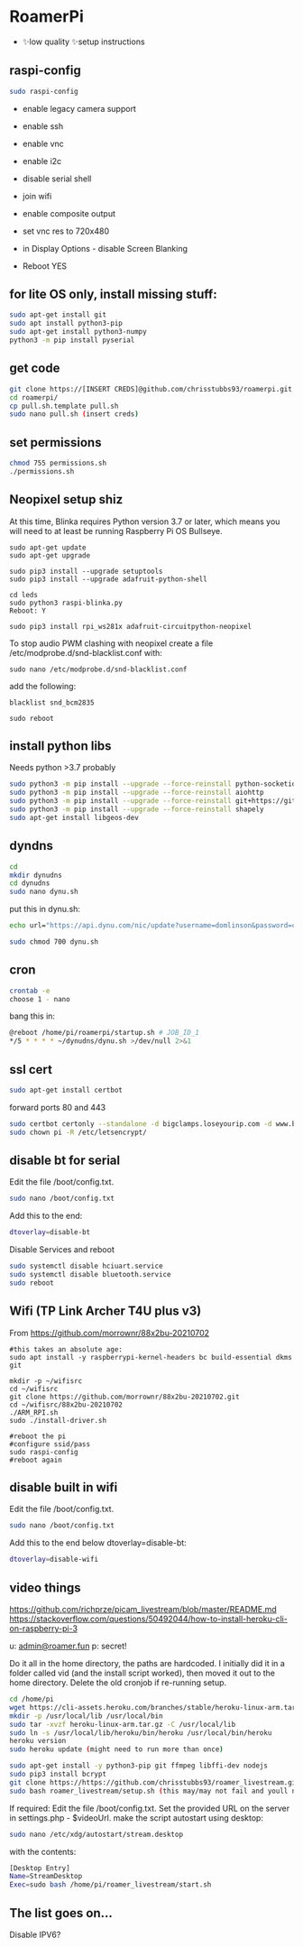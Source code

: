 # RoamerPi

- ✨low quality ✨setup instructions

## raspi-config

```sh
sudo raspi-config
```

- enable legacy camera support
- enable ssh
- enable vnc
- enable i2c
- disable serial shell
- join wifi
- enable composite output
- set vnc res to 720x480
- in Display Options - disable Screen Blanking

- Reboot YES

## for lite OS only, install missing stuff:
```sh
sudo apt-get install git
sudo apt install python3-pip
sudo apt-get install python3-numpy
python3 -m pip install pyserial
```

## get code
```sh
git clone https://[INSERT CREDS]@github.com/chrisstubbs93/roamerpi.git
cd roamerpi/
cp pull.sh.template pull.sh
sudo nano pull.sh (insert creds)
```

## set permissions
```sh
chmod 755 permissions.sh
./permissions.sh
```

## Neopixel setup shiz
At this time, Blinka requires Python version 3.7 or later, which means you will need to at least be running Raspberry Pi OS Bullseye.
```
sudo apt-get update
sudo apt-get upgrade

sudo pip3 install --upgrade setuptools
sudo pip3 install --upgrade adafruit-python-shell

cd leds
sudo python3 raspi-blinka.py
Reboot: Y

sudo pip3 install rpi_ws281x adafruit-circuitpython-neopixel

```
To stop audio PWM clashing with neopixel create a file /etc/modprobe.d/snd-blacklist.conf with:
```
sudo nano /etc/modprobe.d/snd-blacklist.conf
```
add the following:
```
blacklist snd_bcm2835
```

```
sudo reboot
```

## install python libs
Needs python >3.7 probably
```sh
sudo python3 -m pip install --upgrade --force-reinstall python-socketio
sudo python3 -m pip install --upgrade --force-reinstall aiohttp
sudo python3 -m pip install --upgrade --force-reinstall git+https://github.com/inmcm/micropyGPS.git
sudo python3 -m pip install --upgrade --force-reinstall shapely
sudo apt-get install libgeos-dev
```

## dyndns

```sh
cd
mkdir dynudns
cd dynudns
sudo nano dynu.sh
```
put this in dynu.sh:
```sh
echo url="https://api.dynu.com/nic/update?username=domlinson&password=creds" | curl -k -o ~/dynudns/dynu.log -K -
```

```sh
sudo chmod 700 dynu.sh
```

## cron
```sh
crontab -e
choose 1 - nano
```
bang this in:
```sh
@reboot /home/pi/roamerpi/startup.sh # JOB_ID_1
*/5 * * * * ~/dynudns/dynu.sh >/dev/null 2>&1
```



## ssl cert
```sh
sudo apt-get install certbot
```
forward ports 80 and 443
```sh
sudo certbot certonly --standalone -d bigclamps.loseyourip.com -d www.bigclamps.loseyourip.com
sudo chown pi -R /etc/letsencrypt/
```


## disable bt for serial
Edit the file /boot/config.txt.
```sh
sudo nano /boot/config.txt
```
Add this to the end:
```sh
dtoverlay=disable-bt
```
Disable Services and reboot
```sh
sudo systemctl disable hciuart.service
sudo systemctl disable bluetooth.service
sudo reboot
```

## Wifi (TP Link Archer T4U plus v3)
From https://github.com/morrownr/88x2bu-20210702
```
#this takes an absolute age:
sudo apt install -y raspberrypi-kernel-headers bc build-essential dkms git

mkdir -p ~/wifisrc
cd ~/wifisrc
git clone https://github.com/morrownr/88x2bu-20210702.git
cd ~/wifisrc/88x2bu-20210702
./ARM_RPI.sh
sudo ./install-driver.sh

#reboot the pi
#configure ssid/pass
sudo raspi-config
#reboot again
```

## disable built in wifi
Edit the file /boot/config.txt.
```sh
sudo nano /boot/config.txt
```
Add this to the end below dtoverlay=disable-bt:
```sh
dtoverlay=disable-wifi
```

## video things

https://github.com/richprze/picam_livestream/blob/master/README.md
https://stackoverflow.com/questions/50492044/how-to-install-heroku-cli-on-raspberry-pi-3

u: admin@roamer.fun
p: secret! 

Do it all in the home directory, the paths are hardcoded. I initially did it in a folder called vid (and the install script worked), then moved it out to the home directory.
Delete the old cronjob if re-running setup.
```sh
cd /home/pi
wget https://cli-assets.heroku.com/branches/stable/heroku-linux-arm.tar.gz
mkdir -p /usr/local/lib /usr/local/bin
sudo tar -xvzf heroku-linux-arm.tar.gz -C /usr/local/lib
sudo ln -s /usr/local/lib/heroku/bin/heroku /usr/local/bin/heroku
heroku version
sudo heroku update (might need to run more than once)

sudo apt-get install -y python3-pip git ffmpeg libffi-dev nodejs
sudo pip3 install bcrypt
git clone https://https://github.com/chrisstubbs93/roamer_livestream.git
sudo bash roamer_livestream/setup.sh (this may/may not fail and youll need to copy out the commands to run as sudo manually)
```
If required: Edit the file /boot/config.txt.
Set the provided URL on the server in settings.php - $videoUrl.
make the script autostart using desktop:
```sh
sudo nano /etc/xdg/autostart/stream.desktop
```
with the contents:
```sh
[Desktop Entry]
Name=StreamDesktop
Exec=sudo bash /home/pi/roamer_livestream/start.sh
```


## The list goes on...
Disable IPV6?
